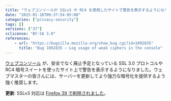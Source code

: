 ```yaml
---
title: "ウェブコンソールが SSLv3 や RC4 を使用したサイトで警告を表示するようになりました"
date: "2015-01-16T09:37:54-05:00"
categories: ["privacy-security"]
tags: []
versions: ["37"]
cclicense: "BY-SA 3.0"
references:
    - url: "https://bugzilla.mozilla.org/show_bug.cgi?id=1092835"
      title: "Bug 1092835 – Log usage of weak ciphers in the console"
---
```

[ウェブコンソール](https://developer.mozilla.org/docs/Tools/Web_Console) が、安全でなく廃止予定となっている SSL 3.0 プロトコルや RC4 暗号スイートを使ったサイト上で警告を表示するようになりました。ウェブマスターの皆さんには、サーバーを更新してより強力な暗号化を提供するよう強く推奨します。

**更新**: SSLv3 対応は [Firefox 39 で削除されました](https://www.fxsitecompat.com/ja/docs/2015/sslv3-support-has-been-removed/)。
